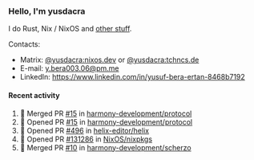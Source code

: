 ### Hello, I'm yusdacra

I do Rust, Nix / NixOS and [other stuff](https://yusdacra.gitlab.io/about).

Contacts:
- Matrix: [@yusdacra:nixos.dev](https://matrix.to/#/@yusdacra:nixos.dev) or [@yusdacra:tchncs.de](https://matrix.to/#/@yusdacra:tchncs.de)
- E-mail: y.bera003.06@pm.me
- LinkedIn: https://www.linkedin.com/in/yusuf-bera-ertan-8468b7192

#### Recent activity

<!--START_SECTION:activity-->
1. 🎉 Merged PR [#15](https://github.com/harmony-development/protocol/pull/15) in [harmony-development/protocol](https://github.com/harmony-development/protocol)
2. 💪 Opened PR [#15](https://github.com/harmony-development/protocol/pull/15) in [harmony-development/protocol](https://github.com/harmony-development/protocol)
3. 💪 Opened PR [#496](https://github.com/helix-editor/helix/pull/496) in [helix-editor/helix](https://github.com/helix-editor/helix)
4. 💪 Opened PR [#131286](https://github.com/NixOS/nixpkgs/pull/131286) in [NixOS/nixpkgs](https://github.com/NixOS/nixpkgs)
5. 🎉 Merged PR [#10](https://github.com/harmony-development/scherzo/pull/10) in [harmony-development/scherzo](https://github.com/harmony-development/scherzo)
<!--END_SECTION:activity-->
